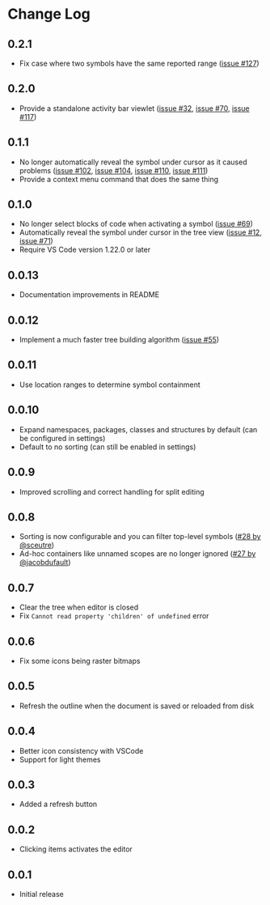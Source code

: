 # Change Log

## 0.2.1

- Fix case where two symbols have the same reported range ([issue #127](https://github.com/patrys/vscode-code-outline/issues/127))

## 0.2.0

- Provide a standalone activity bar viewlet ([issue #32](https://github.com/patrys/vscode-code-outline/issues/32), [issue #70](https://github.com/patrys/vscode-code-outline/issues/70), [issue #117](https://github.com/patrys/vscode-code-outline/issues/117))

## 0.1.1

- No longer automatically reveal the symbol under cursor as it caused problems ([issue #102](https://github.com/patrys/vscode-code-outline/issues/102), [issue #104](https://github.com/patrys/vscode-code-outline/issues/104), [issue #110](https://github.com/patrys/vscode-code-outline/issues/110), [issue #111](https://github.com/patrys/vscode-code-outline/issues/111))
- Provide a context menu command that does the same thing

## 0.1.0

- No longer select blocks of code when activating a symbol ([issue #69](https://github.com/patrys/vscode-code-outline/issues/69))
- Automatically reveal the symbol under cursor in the tree view ([issue #12](https://github.com/patrys/vscode-code-outline/issues/12), [issue #71](https://github.com/patrys/vscode-code-outline/issues/71))
- Require VS Code version 1.22.0 or later

## 0.0.13

- Documentation improvements in README

## 0.0.12

- Implement a much faster tree building algorithm ([issue #55](https://github.com/patrys/vscode-code-outline/issues/55))

## 0.0.11

- Use location ranges to determine symbol containment

## 0.0.10

- Expand namespaces, packages, classes and structures by default (can be configured in settings)
- Default to no sorting (can still be enabled in settings)

## 0.0.9

- Improved scrolling and correct handling for split editing

## 0.0.8

- Sorting is now configurable and you can filter top-level symbols ([#28 by @sceutre](https://github.com/patrys/vscode-code-outline/pull/28))
- Ad-hoc containers like unnamed scopes are no longer ignored ([#27 by @jacobdufault](https://github.com/patrys/vscode-code-outline/pull/27))

## 0.0.7

- Clear the tree when editor is closed
- Fix `Cannot read property 'children' of undefined` error

## 0.0.6

- Fix some icons being raster bitmaps

## 0.0.5

- Refresh the outline when the document is saved or reloaded from disk

## 0.0.4

- Better icon consistency with VSCode
- Support for light themes

## 0.0.3

- Added a refresh button

## 0.0.2

- Clicking items activates the editor

## 0.0.1

- Initial release
